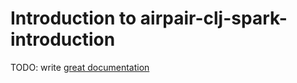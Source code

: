 # Introduction to airpair-clj-spark-introduction

TODO: write [great documentation](http://jacobian.org/writing/what-to-write/)
